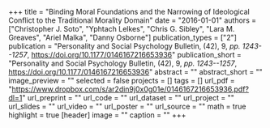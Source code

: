 +++
title = "Binding Moral Foundations and the Narrowing of Ideological Conflict to the Traditional Morality Domain"
date = "2016-01-01"
authors = ["Christopher J. Soto", "Yphtach Lelkes", "Chris G. Sibley", "Lara M. Greaves", "Ariel Malka", "Danny Osborne"]
publication_types = ["2"]
publication = "Personality and Social Psychology Bulletin, (42), 9, _pp. 1243--1257_, https://doi.org/10.1177/0146167216653936"
publication_short = "Personality and Social Psychology Bulletin, (42), 9, _pp. 1243--1257_, https://doi.org/10.1177/0146167216653936"
abstract = ""
abstract_short = ""
image_preview = ""
selected = false
projects = []
tags = []
url_pdf = "https://www.dropbox.com/s/ar2din9j0x0g01e/0146167216653936.pdf?dl=1"
url_preprint = ""
url_code = ""
url_dataset = ""
url_project = ""
url_slides = ""
url_video = ""
url_poster = ""
url_source = ""
math = true
highlight = true
[header]
image = ""
caption = ""
+++

